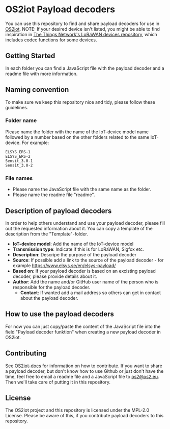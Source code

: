 # OS2iot Payload decoders

You can use this repository to find and share payload decoders for use in [OS2iot](https://os2.eu/produkt/os2iot).
NOTE: If your desired device isn't listed, you might be able to find inspiration in [The Things Network's LoRaWAN devices repository](https://github.com/TheThingsNetwork/lorawan-devices), which includes codec functions for some devices.

## Getting Started

In each folder you can find a JavaScript file with the payload decoder and a readme file with more information.

## Naming convention
To make sure we keep this repository nice and tidy, please follow these guidelines.

### Folder name
Please name the folder with the name of the IoT-device model name followed by a number based on the other folders related to the same IoT-device. For example:
```
ELSYS_ERS-1
ELSYS_ERS-2
Sensit_3.0-1
Sensit_3.0-2
```
### File names
* Please name the JavaScript file with the same name as the folder.
* Please name the readme file "readme".

## Description of payload decoders
In order to help others understand and use your payload decoder, please fill out the requested information about it.
You can copy a template of the description from the "Template"-folder.

* **IoT-device model**: Add the name of the IoT-device model
* **Transmission type**: Indicate if this is for LoRaWAN, Sigfox etc.
* **Description**: Descripe the purpose of the payload decoder
* **Source**: If possible add a link to the source of the payload decoder - for example https://www.elsys.se/en/elsys-payload/
* **Based on**: If your payload decoder is based on an excisting payload decoder, please provide details about it.
* **Author**: Add the name and/or GitHub user name of the person who is responsible for the payload decoder.
    * **Contact**: If wanted add a mail address so others can get in contact about the payload decoder.
 
## How to use the payload decoders
For now you can just copy/paste the content of the JavaScript file into the field "Payload decoder funktion" when creating a new payload decoder in OS2iot.

## Contributing

See [OS2iot-docs](https://github.com/OS2iot/OS2IoT-docs/blob/master/CONTRIBUTING.md) for information on how to contribute. If you want to share a payload decoder, but don't know how to use Github or just don't have the time, feel free to email a readme file and a JavaScript file to os2@os2.eu. Then we'll take care of putting it in this repository.

## License

The OS2iot project and this repository is licensed under the MPL-2.0 License. Please be aware of this, if you contribute payload decoders to this repository.



